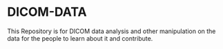 # DICOM-DATA
This Repository is for DICOM data analysis and other manipulation on the data for the people to learn about it and contribute.

